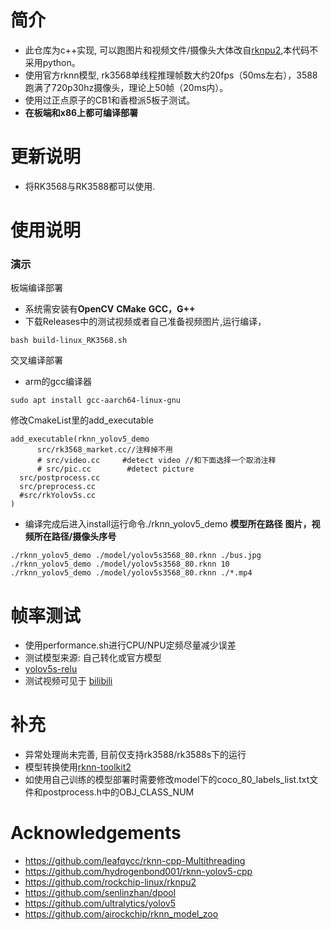 # 简介
* 此仓库为c++实现, 可以跑图片和视频文件/摄像头大体改自[rknpu2](https://github.com/rockchip-linux/rknpu2),本代码不采用python。
* 使用官方rknn模型, rk3568单线程推理帧数大约20fps（50ms左右），3588跑满了720p30hz摄像头，理论上50帧（20ms内）。
* 使用过正点原子的CB1和香橙派5板子测试。
* **在板端和x86上都可编译部署**

# 更新说明
* 将RK3568与RK3588都可以使用.


# 使用说明
### 演示
  板端编译部署
  * 系统需安装有**OpenCV** **CMake** **GCC，G++**
  * 下载Releases中的测试视频或者自己准备视频图片,运行编译，
  ```
  bash build-linux_RK3568.sh
  ```
  交叉编译部署
  * arm的gcc编译器
  ```
  sudo apt install gcc-aarch64-linux-gnu
  ```

  修改CmakeList里的add_executable
  ```
  add_executable(rknn_yolov5_demo
		src/rk3568_market.cc//注释掉不用
		# src/video.cc     #detect video //和下面选择一个取消注释
		# src/pic.cc        #detect picture
    src/postprocess.cc
    src/preprocess.cc
    #src/rkYolov5s.cc
)
  ```

  * 编译完成后进入install运行命令./rknn_yolov5_demo **模型所在路径** **图片，视频所在路径/摄像头序号**
  ```
  ./rknn_yolov5_demo ./model/yolov5s3568_80.rknn ./bus.jpg
  ./rknn_yolov5_demo ./model/yolov5s3568_80.rknn 10
  ./rknn_yolov5_demo ./model/yolov5s3568_80.rknn ./*.mp4
  ```

# 帧率测试
* 使用performance.sh进行CPU/NPU定频尽量减少误差
* 测试模型来源: 自己转化或官方模型
* [yolov5s-relu](https://github.com/rockchip-linux/rknpu2/blob/master/examples/rknn_yolov5_demo/model/RK3566_RK3568/yolov5s-640-640.rknn)
* 测试视频可见于 [bilibili](https://www.bilibili.com/video/BV1YvrUYBEZ5/?spm_id_from=333.1007)


# 补充
* 异常处理尚未完善, 目前仅支持rk3588/rk3588s下的运行
* 模型转换使用[rknn-toolkit2](https://github.com/airockchip/rknn-toolkit2)
* 如使用自己训练的模型部署时需要修改model下的coco_80_labels_list.txt文件和postprocess.h中的OBJ_CLASS_NUM

# Acknowledgements
* https://github.com/leafqycc/rknn-cpp-Multithreading
* https://github.com/hydrogenbond001/rknn-yolov5-cpp
* https://github.com/rockchip-linux/rknpu2
* https://github.com/senlinzhan/dpool
* https://github.com/ultralytics/yolov5
* https://github.com/airockchip/rknn_model_zoo